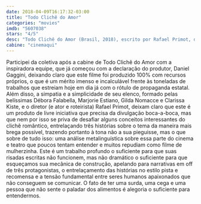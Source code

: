```yaml
---
date: 2018-04-09T16:17:32-03:00
title: "Todo Clichê do Amor"
categories: "movies"
imdb: "5607038"
stars: "4/5"
desc: "Todo Clichê do Amor (Brasil, 2018), escrito por Rafael Primot, dirigido por Rafael Primot, com Maria Luísa Mendonça, Débora Falabella, Marjorie Estiano, Rafael Primot, Gilda Nomacce."
cabine: "cinemaqui"
---
```

Participei da coletiva após a cabine de Todo Clichê do Amor com a inspiradora equipe, que já começou com a declaração do produtor, Daniel Gaggini, deixando claro que este filme foi produzido 100% com recursos próprios, o que é um mérito imenso e incalculável frente às toneladas de trabalhos que estreiam hoje em dia já com o rótulo de propaganda estatal. Além disso, a simpatia e a simplicidade de seu elenco, formado pelas belíssimas Débora Falabella, Marjorie Estiano, Gilda Nomacce e Clarissa Kiste, e o diretor (e ator e roteirista) Rafael Primot, deixam claro que este é um produto de livre iniciativa que precisa da divulgação boca-a-boca, mas que nem por isso se priva de desafiar alguns conceitos interessantes do clichê romântico, entrelaçando três histórias sobre o tema da maneira mais brega possível, trazendo portanto à tona não a sua pieguisse, mas o que sobre de tudo isso: uma análise metalinguística sobre essa parte do cinema e teatro que poucos tentam entender e muitos repudiam como filme de mulherzinha. Este é um trabalho profundo o suficiente para que suas risadas escritas não funcionem, mas não dramático o suficiente para que esqueçamos sua mecânica de construção, apelando para narrativas em off de três protagonistas, o entrelaçamento das histórias no estilo pista e recomensa e a tensão fundamental entre seres humanos apaixonados que não conseguem se comunicar. O fato de ter uma surda, uma cega e uma pessoa que não sente o paladar dos alimentos é alegoria o suficiente para entendermos.
